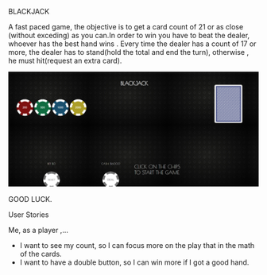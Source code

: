BLACKJACK 

A fast paced game, the objective is to get a card count of 21 or as close (without exceding) as you can.In order to win you have to beat the dealer, whoever has the best hand wins . Every time the dealer has a count of 17 or more, the dealer has to stand(hold the total and end the turn), otherwise , he must hit(request an extra card).

<img src=imgs/juego1.png>

GOOD LUCK.

User Stories

Me, as a player ,...
* I want to see my count, so I can focus more on the play that in the math of the cards.
* I want to have a double button, so I can win more if I got a good hand.

